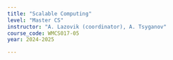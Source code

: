 ```yaml
---
title: "Scalable Computing"
level: "Master CS"
instructor: "A. Lazovik (coordinator), A. Tsyganov"
course_code: WMCS017-05
year: 2024-2025

---
```

